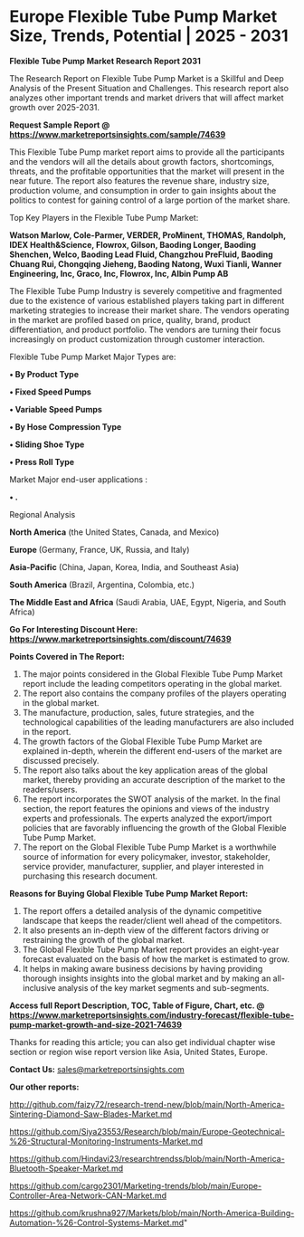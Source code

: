 # Europe Flexible Tube Pump Market Size, Trends, Potential | 2025 - 2031

<strong>Flexible Tube Pump Market Research Report 2031</strong>

The Research Report on Flexible Tube Pump Market is a Skillful and Deep Analysis of the Present Situation and Challenges. This research report also analyzes other important trends and market drivers that will affect market growth over 2025-2031.

<strong>Request Sample Report @ <a href=https://www.marketreportsinsights.com/sample/74639>https://www.marketreportsinsights.com/sample/74639</a></strong>

This Flexible Tube Pump market report aims to provide all the participants and the vendors will all the details about growth factors, shortcomings, threats, and the profitable opportunities that the market will present in the near future. The report also features the revenue share, industry size, production volume, and consumption in order to gain insights about the politics to contest for gaining control of a large portion of the market share.

Top Key Players in the Flexible Tube Pump Market:

<strong>Watson Marlow, Cole-Parmer, VERDER, ProMinent, THOMAS, Randolph, IDEX Health&Science, Flowrox, Gilson, Baoding Longer, Baoding Shenchen, Welco, Baoding Lead Fluid, Changzhou PreFluid, Baoding Chuang Rui, Chongqing Jieheng, Baoding Natong, Wuxi Tianli, Wanner Engineering, Inc, Graco, Inc, Flowrox, Inc, Albin Pump AB</strong>

The Flexible Tube Pump Industry is severely competitive and fragmented due to the existence of various established players taking part in different marketing strategies to increase their market share. The vendors operating in the market are profiled based on price, quality, brand, product differentiation, and product portfolio. The vendors are turning their focus increasingly on product customization through customer interaction.

Flexible Tube Pump Market Major Types are:

<strong>• By Product Type

• Fixed Speed Pumps

• Variable Speed Pumps

• By Hose Compression Type

• Sliding Shoe Type

• Press Roll Type</strong>

Market Major end-user applications :

<strong>• .</strong>

Regional Analysis

</u><strong><b>North America</b></strong> (the United States, Canada, and Mexico)

<strong><b>Europe </b></strong>(Germany, France, UK, Russia, and Italy)

<strong><b>Asia-Pacific</b></strong> (China, Japan, Korea, India, and Southeast Asia)

<strong><b>South America</b></strong> (Brazil, Argentina, Colombia, etc.)

<strong><b>The Middle East and Africa</b></strong> (Saudi Arabia, UAE, Egypt, Nigeria, and South Africa)

<strong>Go For Interesting Discount Here: <a href=https://www.marketreportsinsights.com/discount/74639>https://www.marketreportsinsights.com/discount/74639</a></strong>

<strong>Points Covered in The Report:</strong>
<ol>
  <li>The major points considered in the Global Flexible Tube Pump Market report include the leading competitors operating in the global market.</li>
  <li>The report also contains the company profiles of the players operating in the global market.</li>
  <li>The manufacture, production, sales, future strategies, and the technological capabilities of the leading manufacturers are also included in the report.</li>
  <li>The growth factors of the Global Flexible Tube Pump Market are explained in-depth, wherein the different end-users of the market are discussed precisely.</li>
  <li>The report also talks about the key application areas of the global market, thereby providing an accurate description of the market to the readers/users.</li>
  <li>The report incorporates the SWOT analysis of the market. In the final section, the report features the opinions and views of the industry experts and professionals. The experts analyzed the export/import policies that are favorably influencing the growth of the Global Flexible Tube Pump Market.</li>
  <li>The report on the Global Flexible Tube Pump Market is a worthwhile source of information for every policymaker, investor, stakeholder, service provider, manufacturer, supplier, and player interested in purchasing this research document.</li>
</ol>
<strong>Reasons for Buying Global Flexible Tube Pump Market Report:</strong>

<ol>
  <li>The report offers a detailed analysis of the dynamic competitive landscape that keeps the reader/client well ahead of the competitors.</li>
  <li>It also presents an in-depth view of the different factors driving or restraining the growth of the global market.</li>
  <li>The Global Flexible Tube Pump Market report provides an eight-year forecast evaluated on the basis of how the market is estimated to grow.</li>
  <li>It helps in making aware business decisions by having providing thorough insights insights into the global market and by making an all-inclusive analysis of the key market segments and sub-segments.</li>
</ol>
<strong>Access full Report Description, TOC, Table of Figure, Chart, etc. @ <a href=https://www.marketreportsinsights.com/industry-forecast/flexible-tube-pump-market-growth-and-size-2021-74639>https://www.marketreportsinsights.com/industry-forecast/flexible-tube-pump-market-growth-and-size-2021-74639</a></strong>


Thanks for reading this article; you can also get individual chapter wise section or region wise report version like Asia, United States, Europe.

<strong>Contact Us:</strong>
sales@marketreportsinsights.com

<strong>Our other reports:</strong>

<a href=http://github.com/faizy72/research-trend-new/blob/main/North-America-Sintering-Diamond-Saw-Blades-Market.md>http://github.com/faizy72/research-trend-new/blob/main/North-America-Sintering-Diamond-Saw-Blades-Market.md</a>

<a href=https://github.com/Siya23553/Research/blob/main/Europe-Geotechnical-%26-Structural-Monitoring-Instruments-Market.md>https://github.com/Siya23553/Research/blob/main/Europe-Geotechnical-%26-Structural-Monitoring-Instruments-Market.md</a>

<a href=https://github.com/Hindavi23/researchtrendss/blob/main/North-America-Bluetooth-Speaker-Market.md>https://github.com/Hindavi23/researchtrendss/blob/main/North-America-Bluetooth-Speaker-Market.md</a>

<a href=https://github.com/cargo2301/Marketing-trends/blob/main/Europe-Controller-Area-Network-CAN-Market.md>https://github.com/cargo2301/Marketing-trends/blob/main/Europe-Controller-Area-Network-CAN-Market.md</a>

<a href=https://github.com/krushna927/Markets/blob/main/North-America-Building-Automation-%26-Control-Systems-Market.md>https://github.com/krushna927/Markets/blob/main/North-America-Building-Automation-%26-Control-Systems-Market.md</a>"
